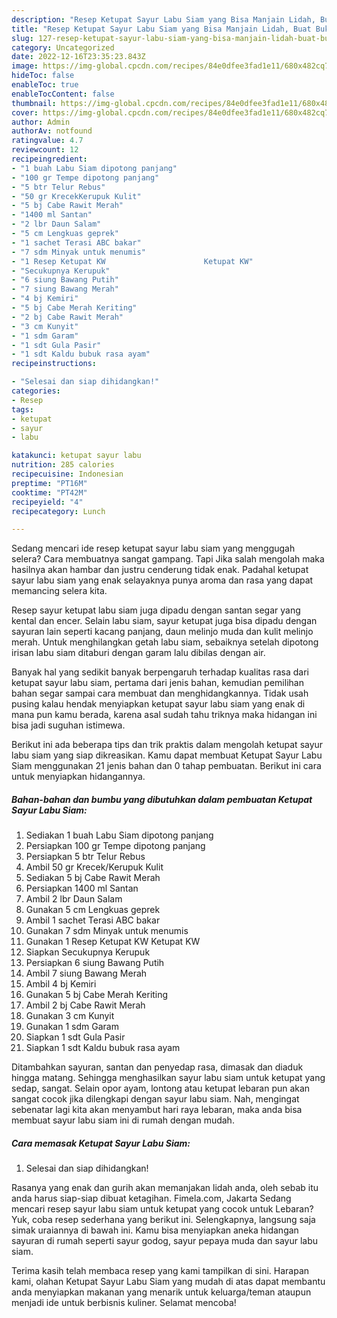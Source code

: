 ```yaml
---
description: "Resep Ketupat Sayur Labu Siam yang Bisa Manjain Lidah, Buat Buka Puasa}"
title: "Resep Ketupat Sayur Labu Siam yang Bisa Manjain Lidah, Buat Buka Puasa}"
slug: 127-resep-ketupat-sayur-labu-siam-yang-bisa-manjain-lidah-buat-buka-puasa
category: Uncategorized
date: 2022-12-16T23:35:23.843Z
image: https://img-global.cpcdn.com/recipes/84e0dfee3fad1e11/680x482cq70/ketupat-sayur-labu-siam-foto-resep-utama.jpg
hideToc: false
enableToc: true
enableTocContent: false
thumbnail: https://img-global.cpcdn.com/recipes/84e0dfee3fad1e11/680x482cq70/ketupat-sayur-labu-siam-foto-resep-utama.jpg
cover: https://img-global.cpcdn.com/recipes/84e0dfee3fad1e11/680x482cq70/ketupat-sayur-labu-siam-foto-resep-utama.jpg
author: Admin
authorAv: notfound
ratingvalue: 4.7
reviewcount: 12
recipeingredient:
- "1 buah Labu Siam dipotong panjang"
- "100 gr Tempe dipotong panjang"
- "5 btr Telur Rebus"
- "50 gr KrecekKerupuk Kulit"
- "5 bj Cabe Rawit Merah"
- "1400 ml Santan"
- "2 lbr Daun Salam"
- "5 cm Lengkuas geprek"
- "1 sachet Terasi ABC bakar"
- "7 sdm Minyak untuk menumis"
- "1 Resep Ketupat KW                      Ketupat KW"
- "Secukupnya Kerupuk"
- "6 siung Bawang Putih"
- "7 siung Bawang Merah"
- "4 bj Kemiri"
- "5 bj Cabe Merah Keriting"
- "2 bj Cabe Rawit Merah"
- "3 cm Kunyit"
- "1 sdm Garam"
- "1 sdt Gula Pasir"
- "1 sdt Kaldu bubuk rasa ayam"
recipeinstructions:

- "Selesai dan siap dihidangkan!"
categories:
- Resep
tags:
- ketupat
- sayur
- labu

katakunci: ketupat sayur labu 
nutrition: 285 calories
recipecuisine: Indonesian
preptime: "PT16M"
cooktime: "PT42M"
recipeyield: "4"
recipecategory: Lunch

---
```



Sedang mencari ide resep ketupat sayur labu siam yang menggugah selera? Cara membuatnya sangat gampang. Tapi Jika salah mengolah maka hasilnya akan hambar dan justru cenderung tidak enak. Padahal ketupat sayur labu siam yang enak selayaknya punya aroma dan rasa yang dapat memancing selera kita.


Resep sayur ketupat labu siam juga dipadu dengan santan segar yang kental dan encer. Selain labu siam, sayur ketupat juga bisa dipadu dengan sayuran lain seperti kacang panjang, daun melinjo muda dan kulit melinjo merah. Untuk menghilangkan getah labu siam, sebaiknya setelah dipotong irisan labu siam ditaburi dengan garam lalu dibilas dengan air.

Banyak hal yang sedikit banyak berpengaruh terhadap kualitas rasa dari ketupat sayur labu siam, pertama dari jenis bahan, kemudian pemilihan bahan segar sampai cara membuat dan menghidangkannya. Tidak usah pusing kalau hendak menyiapkan ketupat sayur labu siam yang enak di mana pun kamu berada, karena asal sudah tahu triknya maka hidangan ini bisa jadi suguhan istimewa.


Berikut ini ada beberapa tips dan trik praktis dalam mengolah ketupat sayur labu siam yang siap dikreasikan. Kamu dapat membuat Ketupat Sayur Labu Siam menggunakan 21 jenis bahan dan 0 tahap pembuatan. Berikut ini cara untuk menyiapkan hidangannya.

<!--inarticleads1-->

##### Bahan-bahan dan bumbu yang dibutuhkan dalam pembuatan Ketupat Sayur Labu Siam:

1. Sediakan 1 buah Labu Siam dipotong panjang
1. Persiapkan 100 gr Tempe dipotong panjang
1. Persiapkan 5 btr Telur Rebus
1. Ambil 50 gr Krecek/Kerupuk Kulit
1. Sediakan 5 bj Cabe Rawit Merah
1. Persiapkan 1400 ml Santan
1. Ambil 2 lbr Daun Salam
1. Gunakan 5 cm Lengkuas geprek
1. Ambil 1 sachet Terasi ABC bakar
1. Gunakan 7 sdm Minyak untuk menumis
1. Gunakan 1 Resep Ketupat KW                      Ketupat KW
1. Siapkan Secukupnya Kerupuk
1. Persiapkan 6 siung Bawang Putih
1. Ambil 7 siung Bawang Merah
1. Ambil 4 bj Kemiri
1. Gunakan 5 bj Cabe Merah Keriting
1. Ambil 2 bj Cabe Rawit Merah
1. Gunakan 3 cm Kunyit
1. Gunakan 1 sdm Garam
1. Siapkan 1 sdt Gula Pasir
1. Siapkan 1 sdt Kaldu bubuk rasa ayam


Ditambahkan sayuran, santan dan penyedap rasa, dimasak dan diaduk hingga matang. Sehingga menghasilkan sayur labu siam untuk ketupat yang sedap, sangat. Selain opor ayam, lontong atau ketupat lebaran pun akan sangat cocok jika dilengkapi dengan sayur labu siam. Nah, mengingat sebenatar lagi kita akan menyambut hari raya lebaran, maka anda bisa membuat sayur labu siam ini di rumah dengan mudah. 

<!--inarticleads2-->

##### Cara memasak Ketupat Sayur Labu Siam:


1. Selesai dan siap dihidangkan!

Rasanya yang enak dan gurih akan memanjakan lidah anda, oleh sebab itu anda harus siap-siap dibuat ketagihan. Fimela.com, Jakarta Sedang mencari resep sayur labu siam untuk ketupat yang cocok untuk Lebaran? Yuk, coba resep sederhana yang berikut ini. Selengkapnya, langsung saja simak uraiannya di bawah ini. Kamu bisa menyiapkan aneka hidangan sayuran di rumah seperti sayur godog, sayur pepaya muda dan sayur labu siam. 

Terima kasih telah membaca resep yang kami tampilkan di sini. Harapan kami, olahan Ketupat Sayur Labu Siam yang mudah di atas dapat membantu anda menyiapkan makanan yang menarik untuk keluarga/teman ataupun menjadi ide untuk berbisnis kuliner. Selamat mencoba!
